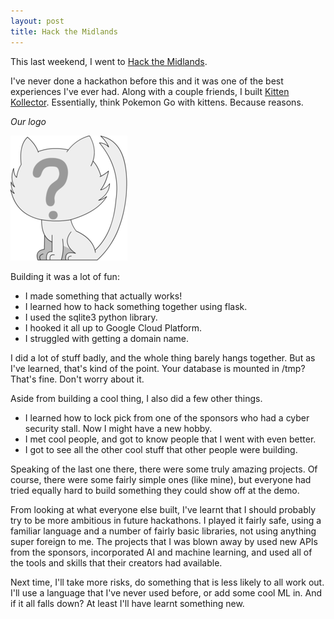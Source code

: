 ```yaml
---
layout: post
title: Hack the Midlands
---
```


This last weekend, I went to [Hack the Midlands][Hack the Midlands].

I've never done a hackathon before this and it was one of the best experiences
I've ever had. Along with a couple friends, I built [Kitten Kollector][Kitten
Kollector]. Essentially, think Pokemon Go with kittens. Because reasons.

*Our logo*

![Kitten Kollector logo](/assets/kitten-kollector.png)

Building it was a lot of fun:

- I made something that actually works!
- I learned how to hack something together using flask.
- I used the sqlite3 python library.
- I hooked it all up to Google Cloud Platform.
- I struggled with getting a domain name.

I did a lot of stuff badly, and the whole thing barely hangs together. But as
I've learned, that's kind of the point. Your database is mounted in /tmp?
That's fine. Don't worry about it.

Aside from building a cool thing, I also did a few other things.

- I learned how to lock pick from one of the sponsors who had a cyber security
  stall. Now I might have a new hobby.
- I met cool people, and got to know people that I went with even better.
- I got to see all the other cool stuff that other people were building.

Speaking of the last one there, there were some truly amazing projects. Of
course, there were some fairly simple ones (like mine), but everyone had tried
equally hard to build something they could show off at the demo.

From looking at what everyone else built, I've learnt that I should probably
try to be more ambitious in future hackathons. I played it fairly safe, using a
familiar language and a number of fairly basic libraries, not using anything
super foreign to me. The projects that I was blown away by used new APIs from
the sponsors, incorporated AI and machine learning, and used all of the tools
and skills that their creators had available.

Next time, I'll take more risks, do something that is less likely to all work
out. I'll use a language that I've never used before, or add some cool ML in.
And if it all falls down? At least I'll have learnt something new.

[Hack the Midlands]: http://hackthemidlands.co.uk
[Kitten Kollector]: https://github.com/jedevc/kitten-kollector
